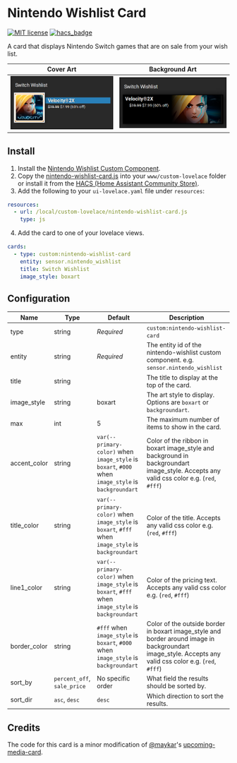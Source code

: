 # Nintendo Wishlist Card

[![MIT license](https://img.shields.io/badge/License-MIT-blue.svg)](LICENSE) [![hacs_badge](https://img.shields.io/badge/HACS-Default-orange.svg)](https://github.com/custom-components/hacs)

A card that displays Nintendo Switch games that are on sale from your wish list.

| Cover Art                                                                                                               | Background Art                                                                                                                    |
| ----------------------------------------------------------------------------------------------------------------------- | --------------------------------------------------------------------------------------------------------------------------------- |
| <img src="https://github.com/custom-cards/nintendo-wishlist-card/raw/master/cover-art.png" alt="Cover Art" width="300"> | <img src="https://github.com/custom-cards/nintendo-wishlist-card/raw/master/background-art.png" alt="Background Art" width="300"> |

## Install

1. Install the [Nintendo Wishlist Custom Component](https://github.com/custom-components/sensor.nintendo_wishlist).
2. Copy the [nintendo-wishlist-card.js](https://raw.githubusercontent.com/custom-cards/nintendo-wishlist-card/master/nintendo-wishlist-card.js) into your `www/custom-lovelace` folder or install it
   from the [HACS (Home Assistant Community Store)](https://custom-components.github.io/hacs/).
3. Add the following to your `ui-lovelace.yaml` file under `resources`:

```yaml
resources:
  - url: /local/custom-lovelace/nintendo-wishlist-card.js
    type: js
```

4. Add the card to one of your lovelace views.

```yaml
cards:
  - type: custom:nintendo-wishlist-card
    entity: sensor.nintendo_wishlist
    title: Switch Wishlist
    image_style: boxart
```

## Configuration

| Name         | Type                        | Default                                                                                             | Description                                                                                                                                              |
| ------------ | --------------------------- | --------------------------------------------------------------------------------------------------- | -------------------------------------------------------------------------------------------------------------------------------------------------------- |
| type         | string                      | _Required_                                                                                          | `custom:nintendo-wishlist-card`                                                                                                                          |
| entity       | string                      | _Required_                                                                                          | The entity id of the nintendo-wishlist custom component. e.g. `sensor.nintendo_wishlist`                                                                 |
| title        | string                      |                                                                                                     | The title to display at the top of the card.                                                                                                             |
| image_style  | string                      | boxart                                                                                              | The art style to display. Options are `boxart` or `backgroundart`.                                                                                       |
| max          | int                         | 5                                                                                                   | The maximum number of items to show in the card.                                                                                                         |
| accent_color | string                      | `var(--primary-color)` when `image_style` is `boxart`, `#000` when `image_style` is `backgroundart` | Color of the ribbon in boxart image_style and background in backgroundart image_style. Accepts any valid css color e.g. (`red`, `#fff`)                  |
| title_color  | string                      | `var(--primary-color)` when `image_style` is `boxart`, `#fff` when `image_style` is `backgroundart` | Color of the title. Accepts any valid css color e.g. (`red`, `#fff`)                                                                                     |
| line1_color  | string                      | `var(--primary-color)` when `image_style` is `boxart`, `#fff` when `image_style` is `backgroundart` | Color of the pricing text. Accepts any valid css color e.g. (`red`, `#fff`)                                                                              |
| border_color | string                      | `#fff` when `image_style` is `boxart`, `#000` when `image_style` is `backgroundart`                 | Color of the outside border in boxart image_style and border around image in backgroundart image_style. Accepts any valid css color e.g. (`red`, `#fff`) |
| sort_by      | `percent_off`, `sale_price` | No specific order                                                                                   | What field the results should be sorted by.                                                                                                              |
| sort_dir     | `asc`, `desc`               | `desc`                                                                                              | Which direction to sort the results.                                                                                                                     |

## Credits

The code for this card is a minor modification of [@maykar](https://github.com/maykar)'s
[upcoming-media-card](https://github.com/custom-cards/upcoming-media-card).
